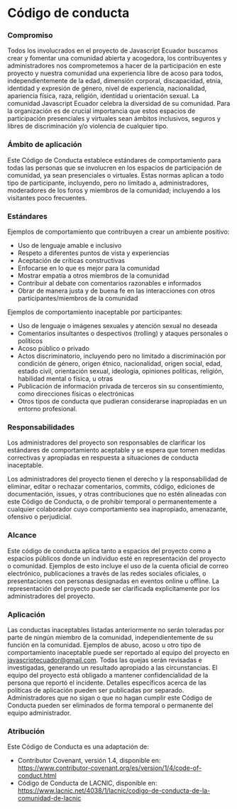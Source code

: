 # Código de conducta

### Compromiso
Todos los involucrados en el proyecto de Javascript Ecuador buscamos crear y fomentar una comunidad abierta y acogedora, los contribuyentes y administradores nos comprometemos a hacer de la participación en este proyecto y nuestra comunidad una experiencia libre de acoso para todos, independientemente de la edad, dimensión corporal, discapacidad, etnia, identidad y expresión de género, nivel de experiencia, nacionalidad, apariencia física, raza, religión, identidad u orientación sexual.
La comunidad Javascript Ecuador celebra la diversidad de su comunidad. Para la organización es de crucial importancia que estos espacios de participación presenciales y virtuales sean ámbitos inclusivos, seguros y libres de discriminación y/o violencia de cualquier tipo.

### Ámbito de aplicación

Este Código de Conducta establece estándares de comportamiento para todas las personas que se involucren en los espacios de participación de comunidad, ya sean presenciales o virtuales. Estas normas aplican a todo tipo de participante, incluyendo, pero no limitado a, administradores, moderadores de los foros y miembros de la comunidad; incluyendo a los visitantes poco frecuentes.

### Estándares

Ejemplos de comportamiento que contribuyen a crear un ambiente positivo:
- Uso de lenguaje amable e inclusivo
- Respeto a diferentes puntos de vista y experiencias
- Aceptación de críticas constructivas
- Enfocarse en lo que es mejor para la comunidad
- Mostrar empatía a otros miembros de la comunidad
- Contribuir al debate con comentarios razonables e informados
- Obrar de manera justa y de buena fe en las interacciones con otros participantes/miembros de la comunidad

Ejemplos de comportamiento inaceptable por participantes:
- Uso de lenguaje o imágenes sexuales y atención sexual no deseada
- Comentarios insultantes o despectivos (trolling) y ataques personales o políticos
- Acoso público o privado
- Actos discriminatorio, incluyendo pero no limitado a discriminación por condición de género, origen étnico, nacionalidad, origen social, edad, estado civil, orientación sexual, ideología, opiniones políticas, religión, habilidad mental o física, u otras
- Publicación de información privada de terceros sin su consentimiento, como direcciones físicas o electrónicas
- Otros tipos de conducta que pudieran considerarse inapropiadas en un entorno profesional.

### Responsabilidades
Los administradores del proyecto son responsables de clarificar los estándares de comportamiento aceptable y se espera que tomen medidas correctivas y apropiadas en respuesta a situaciones de conducta inaceptable.

Los administradores del proyecto tienen el derecho y la responsabilidad de eliminar, editar o rechazar comentarios, commits, código, ediciones de documentación, issues, y otras contribuciones que no estén alineadas con este Código de Conducta, o de prohibir temporal o permanentemente a cualquier colaborador cuyo comportamiento sea inapropiado, amenazante, ofensivo o perjudicial.

### Alcance
Este código de conducta aplica tanto a espacios del proyecto como a espacios públicos donde un individuo esté en representación del proyecto o comunidad. Ejemplos de esto incluye el uso de la cuenta oficial de correo electrónico, publicaciones a través de las redes sociales oficiales, o presentaciones con personas designadas en eventos online u offline. La representación del proyecto puede ser clarificada explicitamente por los administradores del proyecto.

### Aplicación
Las conductas inaceptables listadas anteriormente no serán toleradas por parte de ningún miembro de la comunidad, independientemente de su función en la comunidad.
Ejemplos de abuso, acoso u otro tipo de comportamiento inaceptable puede ser reportado al equipo del proyecto en javascriptecuador@gmail.com. Todas las quejas serán revisadas e investigadas, generando un resultado apropiado a las circunstancias. El equipo del proyecto está obligado a mantener confidencialidad de la persona que reportó el incidente. Detalles específicos acerca de las políticas de aplicación pueden ser publicadas por separado.
Administradores que no sigan o que no hagan cumplir este Código de Conducta pueden ser eliminados de forma temporal o permanente del equipo administrador.

### Atribución
Este Código de Conducta es una adaptación de: 
- Contributor Covenant, versión 1.4, disponible en: https://www.contributor-covenant.org/es/version/1/4/code-of-conduct.html
- Código de Conducta de LACNIC, disponible en: https://www.lacnic.net/4038/1/lacnic/codigo-de-conducta-de-la-comunidad-de-lacnic
